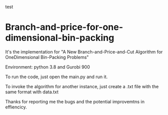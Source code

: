 test
# Branch-and-price-for-one-dimensional-bin-packing
It's the implementation for "A New Branch-and-Price-and-Cut Algorithm for OneDimensional Bin-Packing Problems"

Environment: python 3.8 and Gurobi 900

To run the code, just open the main.py and run it.

To invoke the algorithm for another instance, just create a .txt file with the same format with data.txt

Thanks for reporting me the bugs and the potential improvemtns in effiencicy.
